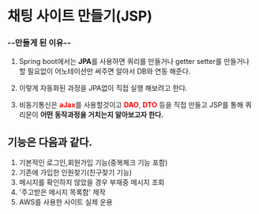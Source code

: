  # 채팅 사이트 만들기(JSP)
### --만들게 된 이유--
1. Spring boot에서는 **JPA**를 사용하면 쿼리를 만들거나 getter setter를 만들거나 할 필요없이 어노테이션만 써주면 알아서 DB와 연동 해준다.

2. 이렇게 자동화된 과정을 JPA없이 직접 실행 해보려고 한다.

3. 비동기통신은 <span style="color:red">**aJax**</span>를 사용할것이고 <span style="color:red">**DAO**, **DTO**</span> 등을 직접 만들고 JSP를 통해 쿼리문이 **어떤 동작과정을 거치는지 알아보고자 한다.**

 ## 기능은 다음과 같다.
  1. 기본적인 로그인,회원가입 기능(중복체크 기능 포함)
  2. 기존에 가입한 인원찾기(친구찾기 기능) 
  3. 메시지를 확인하지 않았을 경우 부재중 메시지 조회
  4. '주고받은 메시지 목록함' 제작
  5. AWS를 사용한 사이트 실제 운용
